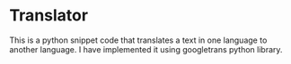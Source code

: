 # Translator
This is a python snippet code that translates a text in one language to another language. I have implemented it using googletrans python library.  

